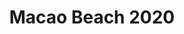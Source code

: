 ---
title: Macao Beach 2020
showTitle: true
image: /img/photos/puntacana3.jpg
materials:
description: 
---